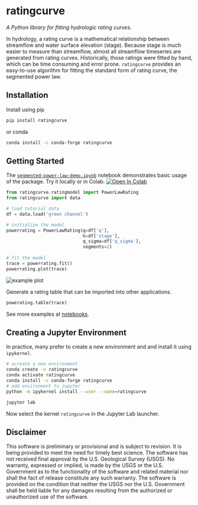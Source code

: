 # ratingcurve
*A Python library for fitting hydrologic rating curves.*

In hydrology, a rating curve is a mathematical relationship between streamflow and water surface elevation (stage).
Because stage is much easier to measure than streamflow, almost all streamflow timeseries are generated from rating curves.
Historically, those ratings were fitted by hand, which can be time consuming and error prone.
`ratingcurve` provides an easy-to-use algorithm for fitting the standard form of rating curve, the segmented power law.

## Installation
Install using pip
```sh
pip install ratingcurve
```
or conda
```sh
conda install -c conda-forge ratingcurve
```

## Getting Started
The [`segmented-power-law-demo.ipynb`](https://github.com/thodson-usgs/ratingcurve/blob/main/notebooks/segmented-power-law-demo.ipynb)
notebook demonstrates basic usage of the package.
Try it locally or in Colab.
[![Open In Colab](https://colab.research.google.com/assets/colab-badge.svg)](https://colab.research.google.com/github/thodson-usgs/ratingcurve/blob/master/notebooks/segmented-power-law-demo.ipynb)

```python
from ratingcurve.ratingmodel import PowerLawRating
from ratingcurve import data

# load tutorial data
df = data.load('green channel')

# initialize the model
powerrating = PowerLawRating(q=df['q'],
                             h=df['stage'], 
                             q_sigma=df['q_sigma'],
                             segments=2)
                                   
# fit the model
trace = powerrating.fit()
powerrating.plot(trace)
```
![example plot](https://github.com/thodson-usgs/ratingcurve/blob/main/paper/green_example.png?raw=true)

Generate a rating table that can be imported into other applications.
```python
powerating.table(trace)
```
See more examples at [notebooks](https://github.com/thodson-usgs/ratingcurve/tree/main/notebooks).

## Creating a Jupyter Environment
In practice, many prefer to create a new environment and and install it using `ipykernel`.
```sh
# acreate a new environment
conda create -n ratingcurve
conda activate ratingcurve
conda install -c conda-forge ratingcurve
# add environment to jupyter
python -m ipykernel install --user --name=ratingcurve

jupyter lab
```
Now select the kernel `ratingcurve` in the Jupyter Lab launcher.

## Disclaimer

This software is preliminary or provisional and is subject to revision. 
It is being provided to meet the need for timely best science.
The software has not received final approval by the U.S. Geological Survey (USGS).
No warranty, expressed or implied, is made by the USGS or the U.S. Government as to the functionality of the software and related material nor shall the fact of release constitute any such warranty. 
The software is provided on the condition that neither the USGS nor the U.S. Government shall be held liable for any damages resulting from the authorized or unauthorized use of the software.
